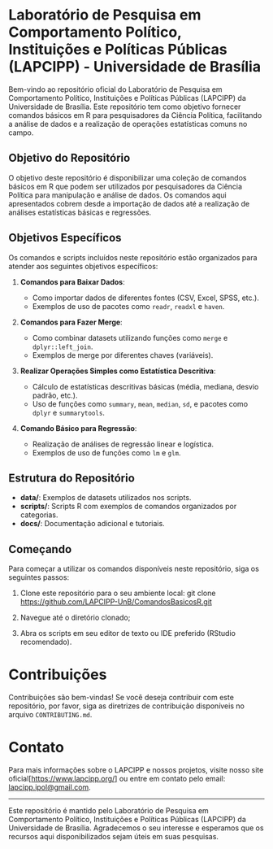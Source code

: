 # Laboratório de Pesquisa em Comportamento Político, Instituições e Políticas Públicas (LAPCIPP) - Universidade de Brasília

Bem-vindo ao repositório oficial do Laboratório de Pesquisa em Comportamento Político, Instituições e Políticas Públicas (LAPCIPP) da Universidade de Brasília. Este repositório tem como objetivo fornecer comandos básicos em R para pesquisadores da Ciência Política, facilitando a análise de dados e a realização de operações estatísticas comuns no campo.

## Objetivo do Repositório

O objetivo deste repositório é disponibilizar uma coleção de comandos básicos em R que podem ser utilizados por pesquisadores da Ciência Política para manipulação e análise de dados. Os comandos aqui apresentados cobrem desde a importação de dados até a realização de análises estatísticas básicas e regressões.

## Objetivos Específicos


Os comandos e scripts incluídos neste repositório estão organizados para atender aos seguintes objetivos específicos:

1. **Comandos para Baixar Dados**:
   - Como importar dados de diferentes fontes (CSV, Excel, SPSS, etc.).
   - Exemplos de uso de pacotes como `readr`, `readxl` e `haven`.

2. **Comandos para Fazer Merge**:
   - Como combinar datasets utilizando funções como `merge` e `dplyr::left_join`.
   - Exemplos de merge por diferentes chaves (variáveis).

3. **Realizar Operações Simples como Estatística Descritiva**:
   - Cálculo de estatísticas descritivas básicas (média, mediana, desvio padrão, etc.).
   - Uso de funções como `summary`, `mean`, `median`, `sd`, e pacotes como `dplyr` e `summarytools`.

4. **Comando Básico para Regressão**:
   - Realização de análises de regressão linear e logística.
   - Exemplos de uso de funções como `lm` e `glm`.

## Estrutura do Repositório

- **data/**: Exemplos de datasets utilizados nos scripts.
- **scripts/**: Scripts R com exemplos de comandos organizados por categorias.
- **docs/**: Documentação adicional e tutoriais.

## Começando

Para começar a utilizar os comandos disponíveis neste repositório, siga os seguintes passos:

1. Clone este repositório para o seu ambiente local:
 git clone https://github.com/LAPCIPP-UnB/ComandosBasicosR.git

2. Navegue até o diretório clonado;

3. Abra os scripts em seu editor de texto ou IDE preferido (RStudio recomendado).

# Contribuições

Contribuições são bem-vindas! Se você deseja contribuir com este repositório, por favor, siga as diretrizes de contribuição disponíveis no arquivo `CONTRIBUTING.md`.


# Contato

Para mais informações sobre o LAPCIPP e nossos projetos, visite nosso site oficial[https://www.lapcipp.org/] ou entre em contato pelo email: lapcipp.ipol@gmail.com.

________________________________________________________________________________

Este repositório é mantido pelo Laboratório de Pesquisa em Comportamento Político, Instituições e Políticas Públicas (LAPCIPP) da Universidade de Brasília. Agradecemos o seu interesse e esperamos que os recursos aqui disponibilizados sejam úteis em suas pesquisas.
   